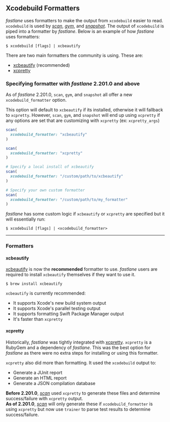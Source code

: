 ## Xcodebuild Formatters

_fastlane_ uses formatters to make the output from `xcodebuild` easier to read. `xcodebuild` is used by [_scan_](/actions/scan/), [_gym_](/actions/gym), and [_snapshot_](/actions/snapshot). The output of `xcodebuild` is piped into a formatter by _fastlane_. Below is an example of how _fastlane_ uses formatters:

```no-highlight
$ xcodebuild [flags] | xcbeautify
```

There are two main formatters the community is using. These are:

- [xcbeautify](#xcbeautify) (recommended)
- [xcpretty](#xcpretty)

### Specifying formatter with _fastlane_ 2.201.0 and above

As of _fastlane_ 2.201.0, `scan`, `gym`, and `snapshot` all offer a new `xcodebuild_formatter` option.

This option will default to `xcbeautify` if its installed, otherwise it will fallback to `xcpretty`. However, `scan`, `gym`, and `snapshot` will end up using `xcpretty` if any options are set that are customizing with `xcpretty` (ex: `xcpretty_args`)

```ruby
scan(
  xcodebuild_formatter: "xcbeautify"
)

scan(
  xcodebuild_formatter: "xcpretty"
)

# Specify a local install of xcbeautify
scan(
  xcodebuild_formatter: "/custom/path/to/xcbeautify"
)

# Specify your own custom formatter
scan(
  xcodebuild_formatter: "/custom/path/to/my_formatter"
)
```

_fastlane_ has some custom logic if `xcbeautify` or `xcpretty` are specified but it will essentially run:

```no-highlight
$ xcodebuild [flags] | <xcodebuild_formatter>
```

---

### Formatters

#### xcbeautify

[xcbeautify](https://github.com/tuist/xcbeautify) is now the **recommended** formatter to use. _fastlane_ users are required to install `xcbeautify` themselves if they want to use it.

```no-highlight
$ brew install xcbeautify
```

`xcbeautify` is currently recommended:

 - It supports Xcode's new build system output
 - It supports Xcode's parallel testing output
 - It supports formatting Swift Package Manager output
 - It's faster than `xcpretty`

#### xcpretty

Historically, _fastlane_ was tightly integrated with [xcpretty](https://github.com/xcpretty/xcpretty). `xcpretty` is a RubyGem and a dependency of _fastlane_. This was the best option for _fastlane_ as there were no extra steps for installing or using this formatter.

`xcpretty` also did more than formatting. It used the `xcodebuild` output to:

- Generate a JUnit report
- Generate an HTML report
- Generate a JSON compilation database

**Before 2.201.0**, [_scan_](/actions/scan/) used `xcpretty` to generate these files and determine success/failure with `xcpretty` output.<br/>
**As of 2.201.0**, [_scan_](/actions/scan/) will only generate these if `xcodebuild_formatter` is using `xcpretty` but now use `trainer` to parse test results to determine success/failure.

